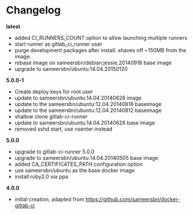 # Changelog

**latest**
- added CI_RUNNERS_COUNT option to allow launching multiple runners
- start runner as gitlab_ci_runner user
- purge development packages after install. shaves off ~150MB from the image.
- rebase image on sameersbn/debian:jessie.20140918 base image
- upgrade to sameersbn/ubuntu:14.04.20150120

**5.0.0-1**
- Create deploy keys for root user
- update to sameersbn/ubuntu:14.04.20140628 image
- update to the sameersbn/ubuntu:12.04.20140818 baseimage
- update to the sameersbn/ubuntu:12.04.20140812 baseimage
- shallow clone gitlab-ci-runner
- update to sameersbn/ubuntu:14.04.20140628 base image
- removed sshd start, use nsenter instead

**5.0.0**
- upgrade to gitlab-ci-runner 5.0.0
- upgrade to sameersbn/ubuntu:14.04.20140505 base image
- added CA_CERTIFICATES_PATH configuration option
- use sameersbn/ubuntu as the base docker image
- install ruby2.0 via ppa

**4.0.0**
 - initial creation, adapted from https://github.com/sameersbn/docker-gitlab-ci
